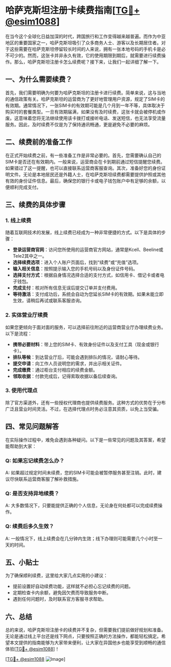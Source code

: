 # 哈萨克斯坦注册卡续费指南[[TG💪+ @esim1088](https://t.me/s/esim1088)]

在当今这个全球化日益加深的时代，跨国旅行和工作变得越来越普遍。而作为中亚地区的重要国家之一，哈萨克斯坦吸引了众多商务人士、游客以及长期居住者。对于这些需要在哈萨克斯坦停留较长时间的人来说，拥有一张本地号码的手机卡是必不可少的。然而，这张卡并非永久有效，它的使用期限到期后，就需要进行续费操作。那么，哈萨克斯坦注册卡怎么续费呢？接下来，让我们一起详细了解一下。

## 一、为什么需要续费？

首先，我们需要明确为何要为哈萨克斯坦的注册卡进行续费。简单来说，这与当地的通信政策有关。哈萨克斯坦的运营商为了更好地管理用户资源，规定了SIM卡的有效期。通常情况下，一张SIM卡的有效期可能是几个月到一年不等，具体取决于购买时的套餐类型。一旦有效期届满，如果没有及时续费，这张卡就会被停机或作废。这意味着您将无法继续使用该卡拨打或接听电话、发送短信，也无法享受流量服务。因此，及时续费不仅是为了保持通讯畅通，更是避免不必要的麻烦。

## 二、续费前的准备工作

在正式开始续费之前，有一些准备工作是非常必要的。首先，您需要确认自己的SIM卡是否还在有效期内。一般来说，运营商会在卡到期前通过短信提醒您续费。如果错过了这一提醒，也可以直接联系运营商客服查询。其次，准备好您的身份证明文件。无论是本地居民还是外籍人士，在哈萨克斯坦续费都需要提供护照或其他有效的身份证件信息。最后，确保您的银行卡或电子钱包账户中有足够的余额，以便顺利完成支付。

## 三、续费的具体步骤

### 1. 线上续费

随着互联网技术的发展，线上续费已经成为一种非常便捷的方式。以下是具体的步骤：

- **登录运营商官网**：访问您所使用的运营商官方网站，通常是Kcell、Beeline或Tele2其中之一。
- **选择续费选项**：进入个人账户页面后，找到“续费”或“充值”选项。
- **输入相关信息**：按照提示输入您的手机号码以及身份证件号码。
- **选择支付方式**：根据自身情况选择合适的支付方式，如信用卡、借记卡或者电子钱包。
- **完成支付**：核对所有信息无误后提交订单并支付费用。
- **等待激活**：支付成功后，系统会自动为您延长SIM卡的有效期。如果未能立即生效，请稍后再试或联系客服咨询。

### 2. 实体营业厅续费

如果您更倾向于面对面的服务，可以选择前往附近的运营商营业厅办理续费业务。以下是流程：

- **携带必要材料**：带上您的SIM卡、有效身份证件以及支付工具（现金或银行卡）。
- **排队等候**：到达营业厅后，可能会遇到排队的情况，请耐心等待。
- **提交申请**：向工作人员说明您的需求，并出示相关证件。
- **完成缴费**：通过柜台支付相应的续费金额。
- **领取收据**：付款完成后，记得索取收据以备后续查询。

### 3. 使用代理点

除了官方渠道外，还有一些授权代理商也提供续费服务。这种方式的优势在于分布广泛且营业时间灵活。不过，在选择代理点时务必注意其资质，以免上当受骗。

## 四、常见问题解答

在实际操作过程中，难免会遇到各种疑问。以下是一些常见的问题及其答案，希望能帮助到大家：

### Q: 如果忘记续费怎么办？
A: 如果超过规定时间未续费，您的SIM卡可能会被暂停服务甚至注销。此时，建议尽快联系运营商客服了解补救措施。

### Q: 是否支持异地续费？
A: 大多数情况下，只要能提供正确的个人信息，无论身在何处都可以完成续费操作。

### Q: 续费后多久生效？
A: 一般情况下，线上续费会在几分钟内生效；线下办理则可能需要几个小时至一天的时间。

## 五、小贴士

为了确保顺利续费，这里给大家几点实用的小建议：
- 提前设置好自动续费功能，这样就不必担心忘记续费的问题。
- 定期检查卡内余额，避免因欠费而导致服务中断。
- 遇到任何问题时，及时联系官方客服寻求帮助。

## 六、总结

总的来说，哈萨克斯坦注册卡的续费并不复杂，但需要我们提前做好规划和准备。无论是通过线上平台还是线下网点，只要按照正确的方法操作，都能轻松搞定。希望本文提供的指南能够为大家带来便利，让大家在异国他乡也能享受到顺畅的通信体验[[TG💪+ @esim1088](https://t.me/s/esim1088)]！

[[TG💪+ @esim1088](https://t.me/s/esim1088) ![Image](https://i.postimg.cc/4NQfJmqS/Snipaste-2025-05-13-00-14-12.png)]